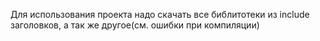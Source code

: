 Для использования проекта надо скачать все библитотеки из include заголовков, а так же другое(см. ошибки при компиляции)
